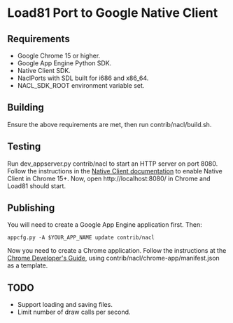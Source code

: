 # Load81 Port to Google Native Client

## Requirements

* Google Chrome 15 or higher.
* Google App Engine Python SDK.
* Native Client SDK.
* NaclPorts with SDL built for i686 and x86\_64.
* NACL\_SDK\_ROOT environment variable set.

## Building

Ensure the above requirements are met, then run contrib/nacl/build.sh.

## Testing

Run dev_appserver.py contrib/nacl to start an HTTP server on port 8080. Follow
the instructions in the [Native Client documentation][1] to enable Native
Client in Chrome 15+. Now, open http://localhost:8080/ in Chrome and Load81
should start.

[1]: https://developers.google.com/native-client/pepper16/devguide/devcycle/running#Local

## Publishing

You will need to create a Google App Engine application first. Then:

    appcfg.py -A $YOUR_APP_NAME update contrib/nacl

Now you need to create a Chrome application. Follow the instructions at the
[Chrome Developer's Guide][2], using contrib/nacl/chrome-app/manifest.json as
a template.

[2]: http://code.google.com/chrome/apps/docs/developers_guide.html

## TODO

* Support loading and saving files.
* Limit number of draw calls per second.
